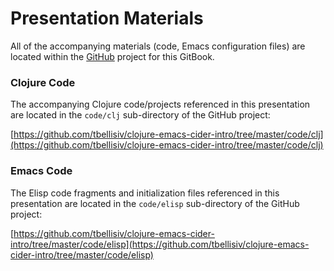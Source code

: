 # Presentation Materials

All of the accompanying materials (code, Emacs configuration files) are located within the [GitHub](https://github.com/tbellisiv/clojure-emacs-cider-intro) project for this GitBook. 

### Clojure Code

The accompanying Clojure code/projects referenced in this presentation are located in the ```code/clj``` sub-directory of the GitHub project:

[https://github.com/tbellisiv/clojure-emacs-cider-intro/tree/master/code/clj](https://github.com/tbellisiv/clojure-emacs-cider-intro/tree/master/code/clj)


### Emacs Code

The Elisp code fragments and initialization files referenced in this presentation are located in the ```code/elisp``` sub-directory of the GitHub project:

[https://github.com/tbellisiv/clojure-emacs-cider-intro/tree/master/code/elisp](https://github.com/tbellisiv/clojure-emacs-cider-intro/tree/master/code/elisp)

